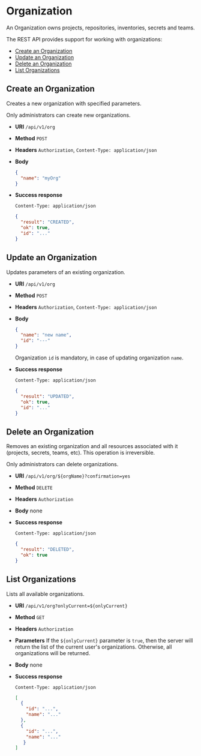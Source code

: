 # Organization

An Organization owns projects, repositories, inventories, secrets and teams.

The REST API provides support for working with organizations:

- [Create an Organization](#create-org)
- [Update an Organization](#update-org)
- [Delete an Organization](#delete-org)  
- [List Organizations](#list-org)

<a name="create-org"/>

## Create an Organization

Creates a new organization with specified parameters.

Only administrators can create new organizations.

* **URI** `/api/v1/org`
* **Method** `POST`
* **Headers** `Authorization`, `Content-Type: application/json`
* **Body**
    ```json
    {
      "name": "myOrg"
    }
    ```
* **Success response**

    ```
    Content-Type: application/json
    ```

    ```json
    {
      "result": "CREATED",
      "ok": true,
      "id": "..."
    }
    ```

<a name="update-org"/>

## Update an Organization

Updates parameters of an existing organization.

* **URI** `/api/v1/org`
* **Method** `POST`
* **Headers** `Authorization`, `Content-Type: application/json`
* **Body**
    ```json
    {
      "name": "new name",
      "id": "---"
    }
    ```
    Organization `id` is mandatory, in case of updating organization `name`.

* **Success response**

    ```
    Content-Type: application/json
    ```

    ```json
    {
      "result": "UPDATED",
      "ok": true,
      "id": "..."
    }
    ```

<a name="delete-org"/>

## Delete an Organization

Removes an existing organization and all resources associated with it
(projects, secrets, teams, etc). This operation is irreversible.

Only administrators can delete organizations.

* **URI** `/api/v1/org/${orgName}?confirmation=yes`
* **Method** `DELETE`
* **Headers** `Authorization`
* **Body**
    none
* **Success response**

    ```
    Content-Type: application/json
    ```

    ```json
    {
      "result": "DELETED",
      "ok": true
    }
    ```

<a name="list-org"/>

## List Organizations

Lists all available organizations.

* **URI** `/api/v1/org?onlyCurrent=${onlyCurrent}`
* **Method** `GET`
* **Headers** `Authorization`
* **Parameters**
    If the `${onlyCurrent}` parameter is `true`, then the server will
    return the list of the current user's organizations. Otherwise,
    all organizations will be returned. 
* **Body**
    none
* **Success response**

    ```
    Content-Type: application/json
    ```

    ```json
    [
      {
        "id": "...",
        "name": "..."
      },
      {
        "id": "...",
        "name": "..."
       }
    ]
    ```
